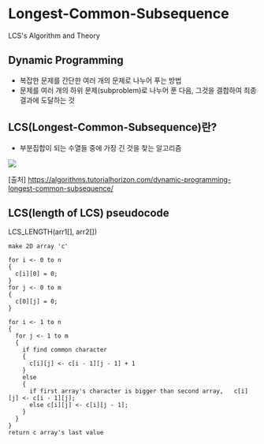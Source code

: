 # Longest-Common-Subsequence
LCS's Algorithm and Theory


## Dynamic Programming
- 복잡한 문제를 간단한 여러 개의 문제로 나누어 푸는 방법
- 문제를 여러 개의 하위 문제(subproblem)로 나누어 푼 다음, 그것을 결합하여 최종 결과에 도달하는 것


## LCS(Longest-Common-Subsequence)란?
- 부분집합이 되는 수열들 중에 가장 긴 것을 찾는 알고리즘

<img src="https://i0.wp.com/algorithms.tutorialhorizon.com/files/2015/06/Longest-Common-Subsequence-example.jpg"></img>

[출처] https://algorithms.tutorialhorizon.com/dynamic-programming-longest-common-subsequence/


## LCS(length of LCS) pseudocode

  LCS_LENGTH(arr1[], arr2[])
  
    make 2D array 'c'
    
    for i <- 0 to n       
    {
      c[i][0] = 0;
    }
    for j <- 0 to m
    {
      c[0][j] = 0;
    }
    
    for i <- 1 to n
    {
      for j <- 1 to m
      {
        if find common character
        {
          c[i][j] <- c[i - 1][j - 1] + 1
        }
        else
        {
          if first array's character is bigger than second array,	c[i][j] <- c[i - 1][j];
          else c[i][j] <- c[i][j - 1];
        }
      }
    }
    return c array's last value








 
